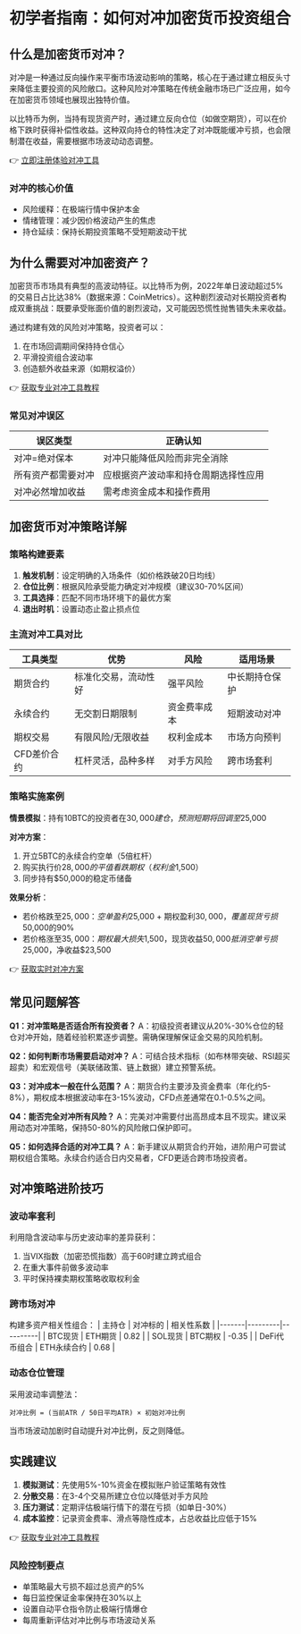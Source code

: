 # 初学者指南：如何对冲加密货币投资组合

## 什么是加密货币对冲？

对冲是一种通过反向操作来平衡市场波动影响的策略，核心在于通过建立相反头寸来降低主要投资的风险敞口。这种风险对冲策略在传统金融市场已广泛应用，如今在加密货币领域也展现出独特价值。

以比特币为例，当持有现货资产时，通过建立反向仓位（如做空期货），可以在价格下跌时获得补偿性收益。这种双向持仓的特性决定了对冲既能缓冲亏损，也会限制潜在收益，需要根据市场波动动态调整。

👉 [立即注册体验对冲工具](https://bit.ly/okx_welcome)

### 对冲的核心价值
- 风险缓释：在极端行情中保护本金
- 情绪管理：减少因价格波动产生的焦虑
- 持仓延续：保持长期投资策略不受短期波动干扰

## 为什么需要对冲加密资产？

加密货币市场具有典型的高波动特征。以比特币为例，2022年单日波动超过5%的交易日占比达38%（数据来源：CoinMetrics）。这种剧烈波动对长期投资者构成双重挑战：既要承受账面价值的剧烈波动，又可能因恐慌性抛售错失未来收益。

通过构建有效的风险对冲策略，投资者可以：
1. 在市场回调期间保持持仓信心
2. 平滑投资组合波动率
3. 创造额外收益来源（如期权溢价）

👉 [获取专业对冲工具教程](https://bit.ly/okx_welcome)

### 常见对冲误区
| 误区类型 | 正确认知 |
|---------|---------|
| 对冲=绝对保本 | 对冲只能降低风险而非完全消除 |
| 所有资产都需要对冲 | 应根据资产波动率和持仓周期选择性应用 |
| 对冲必然增加收益 | 需考虑资金成本和操作费用 |

## 加密货币对冲策略详解

### 策略构建要素
1. **触发机制**：设定明确的入场条件（如价格跌破20日均线）
2. **仓位比例**：根据风险承受能力确定对冲规模（建议30-70%区间）
3. **工具选择**：匹配不同市场环境下的最优方案
4. **退出时机**：设置动态止盈止损点位

### 主流对冲工具对比

| 工具类型 | 优势 | 风险 | 适用场景 |
|---------|-----|-----|---------|
| 期货合约 | 标准化交易，流动性好 | 强平风险 | 中长期持仓保护 |
| 永续合约 | 无交割日期限制 | 资金费率成本 | 短期波动对冲 |
| 期权交易 | 有限风险/无限收益 | 权利金成本 | 市场方向预判 |
| CFD差价合约 | 杠杆灵活，品种多样 | 对手方风险 | 跨市场套利 |

### 策略实施案例
**情景模拟**：持有10BTC的投资者在$30,000建仓，预测短期将回调至$25,000

**对冲方案**：
1. 开立5BTC的永续合约空单（5倍杠杆）
2. 购买执行价$28,000的平值看跌期权（权利金$1,500）
3. 同步持有$50,000的稳定币储备

**效果分析**：
- 若价格跌至$25,000：空单盈利$25,000 + 期权盈利$30,000，覆盖现货亏损$50,000的90%
- 若价格涨至$35,000：期权最大损失$1,500，现货收益$50,000抵消空单亏损$25,000，净收益$23,500

👉 [获取实时对冲方案](https://bit.ly/okx_welcome)

## 常见问题解答

**Q1：对冲策略是否适合所有投资者？**
A：初级投资者建议从20%-30%仓位的轻仓对冲开始，随着经验积累逐步调整。需确保理解保证金交易的风险机制。

**Q2：如何判断市场需要启动对冲？**
A：可结合技术指标（如布林带突破、RSI超买超卖）和宏观信号（美联储政策、链上数据）建立预警系统。

**Q3：对冲成本一般在什么范围？**
A：期货合约主要涉及资金费率（年化约5-8%），期权成本根据波动率在3-15%波动，CFD点差通常在0.1-0.5%之间。

**Q4：能否完全对冲所有风险？**
A：完美对冲需要付出高昂成本且不现实。建议采用动态对冲策略，保持50-80%的风险敞口保护即可。

**Q5：如何选择合适的对冲工具？**
A：新手建议从期货合约开始，进阶用户可尝试期权组合策略。永续合约适合日内交易者，CFD更适合跨市场投资者。

## 对冲策略进阶技巧

### 波动率套利
利用隐含波动率与历史波动率的差异获利：
1. 当VIX指数（加密恐慌指数）高于60时建立跨式组合
2. 在重大事件前做多波动率
3. 平时保持裸卖期权策略收取权利金

### 跨市场对冲
构建多资产相关性组合：
| 主持仓 | 对冲标的 | 相关性系数 |
|-------|---------|----------|
| BTC现货 | ETH期货 | 0.82 |
| SOL现货 | BTC期权 | -0.35 |
| DeFi代币组合 | ETH永续合约 | 0.68 |

### 动态仓位管理
采用波动率调整法：
```
对冲比例 = (当前ATR / 50日平均ATR) × 初始对冲比例
```
当市场波动加剧时自动提升对冲比例，反之则降低。

## 实践建议

1. **模拟测试**：先使用5%-10%资金在模拟账户验证策略有效性
2. **分散交易**：在3-4个交易所建立仓位以降低对手方风险
3. **压力测试**：定期评估极端行情下的潜在亏损（如单日-30%）
4. **成本监控**：记录资金费率、滑点等隐性成本，占总收益比应低于15%

👉 [获取专业对冲工具教程](https://bit.ly/okx_welcome)

### 风险控制要点
- 单策略最大亏损不超过总资产的5%
- 每日监控保证金率保持在30%以上
- 设置自动平仓指令防止极端行情爆仓
- 每周重新评估对冲比例与市场波动关系
